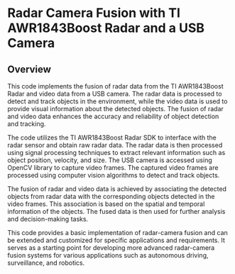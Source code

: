 # Radar Camera Fusion with TI AWR1843Boost Radar and a USB Camera

## Overview 
This code implements the fusion of radar data from the TI AWR1843Boost Radar and video data from a USB camera. The radar data is processed to detect and track objects in the environment, while the video data is used to provide visual information about the detected objects. The fusion of radar and video data enhances the accuracy and reliability of object detection and tracking.

The code utilizes the TI AWR1843Boost Radar SDK to interface with the radar sensor and obtain raw radar data. The radar data is then processed using signal processing techniques to extract relevant information such as object position, velocity, and size. The USB camera is accessed using OpenCV library to capture video frames. The captured video frames are processed using computer vision algorithms to detect and track objects.

The fusion of radar and video data is achieved by associating the detected objects from radar data with the corresponding objects detected in the video frames. This association is based on the spatial and temporal information of the objects. The fused data is then used for further analysis and decision-making tasks.

This code provides a basic implementation of radar-camera fusion and can be extended and customized for specific applications and requirements. It serves as a starting point for developing more advanced radar-camera fusion systems for various applications such as autonomous driving, surveillance, and robotics.
